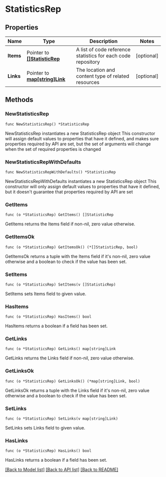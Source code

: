 # StatisticsRep

## Properties

Name | Type | Description | Notes
------------ | ------------- | ------------- | -------------
**Items** | Pointer to [**[]StatisticRep**](StatisticRep.md) | A list of code reference statistics for each code repository | [optional] 
**Links** | Pointer to [**map[string]Link**](Link.md) | The location and content type of related resources | [optional] 

## Methods

### NewStatisticsRep

`func NewStatisticsRep() *StatisticsRep`

NewStatisticsRep instantiates a new StatisticsRep object
This constructor will assign default values to properties that have it defined,
and makes sure properties required by API are set, but the set of arguments
will change when the set of required properties is changed

### NewStatisticsRepWithDefaults

`func NewStatisticsRepWithDefaults() *StatisticsRep`

NewStatisticsRepWithDefaults instantiates a new StatisticsRep object
This constructor will only assign default values to properties that have it defined,
but it doesn't guarantee that properties required by API are set

### GetItems

`func (o *StatisticsRep) GetItems() []StatisticRep`

GetItems returns the Items field if non-nil, zero value otherwise.

### GetItemsOk

`func (o *StatisticsRep) GetItemsOk() (*[]StatisticRep, bool)`

GetItemsOk returns a tuple with the Items field if it's non-nil, zero value otherwise
and a boolean to check if the value has been set.

### SetItems

`func (o *StatisticsRep) SetItems(v []StatisticRep)`

SetItems sets Items field to given value.

### HasItems

`func (o *StatisticsRep) HasItems() bool`

HasItems returns a boolean if a field has been set.

### GetLinks

`func (o *StatisticsRep) GetLinks() map[string]Link`

GetLinks returns the Links field if non-nil, zero value otherwise.

### GetLinksOk

`func (o *StatisticsRep) GetLinksOk() (*map[string]Link, bool)`

GetLinksOk returns a tuple with the Links field if it's non-nil, zero value otherwise
and a boolean to check if the value has been set.

### SetLinks

`func (o *StatisticsRep) SetLinks(v map[string]Link)`

SetLinks sets Links field to given value.

### HasLinks

`func (o *StatisticsRep) HasLinks() bool`

HasLinks returns a boolean if a field has been set.


[[Back to Model list]](../README.md#documentation-for-models) [[Back to API list]](../README.md#documentation-for-api-endpoints) [[Back to README]](../README.md)


